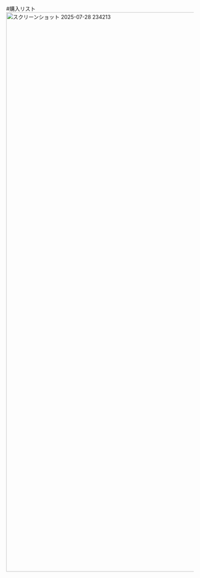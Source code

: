 #購入リスト
<img width="973" height="1499" alt="スクリーンショット 2025-07-28 234213" src="https://github.com/user-attachments/assets/34f362ce-6ffd-4707-a80a-10942b109aca" />
